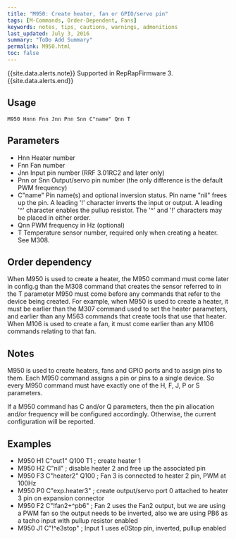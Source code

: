 ```yaml
---
title: "M950: Create heater, fan or GPIO/servo pin" 
tags: [M-Commands, Order-Dependent, Fans]
keywords: notes, tips, cautions, warnings, admonitions
last_updated: July 3, 2016
summary: "ToDo Add Summary"
permalink: M950.html
toc: false
---
```


{{site.data.alerts.note}}
Supported in RepRapFirmware 3.
{{site.data.alerts.end}}


## Usage ##
```
M950 Hnnn Fnn Jnn Pnn Snn C"name" Qnn T
```

## Parameters ##

+ Hnn Heater number
+ Fnn Fan number
+ Jnn Input pin number (RRF 3.01RC2 and later only)
+ Pnn or Snn Output/servo pin number (the only difference is the default PWM frequency)
+ C"name" Pin name(s) and optional inversion status. Pin name "nil" frees up the pin. A leading '!' character inverts the input or output. A leading '^' character enables the pullup resistor. The '^' and '!' characters may be placed in either order.
+ Qnn PWM frequency in Hz (optional)
+ T Temperature sensor number, required only when creating a heater. See M308.

## Order dependency ##

When M950 is used to create a heater, the M950 command must come later in config.g than the M308 command that creates the sensor referred to in the T parameter
M950 must come before any commands that refer to the device being created. For example, when M950 is used to create a heater, it must be earlier than the M307 command used to set the heater parameters, and earlier than any M563 commands that create tools that use that heater. When M106 is used to create a fan, it must come earlier than any M106 commands relating to that fan.

## Notes ## 

M950 is used to create heaters, fans and GPIO ports and to assign pins to them. Each M950 command assigns a pin or pins to a single device. So every M950 command must have exactly one of the H, F, J, P or S parameters.

If a M950 command has C and/or Q parameters, then the pin allocation and/or frequency will be configured accordingly. Otherwise, the current configuration will be reported.


## Examples ##

+ M950 H1 C"out1" Q100 T1 ; create heater 1
+ M950 H2 C"nil" ; disable heater 2 and free up the associated pin
+ M950 F3 C"heater2" Q100 ; Fan 3 is connected to heater 2 pin, PWM at 100Hz
+ M950 P0 C"exp.heater3" ; create output/servo port 0 attached to heater 3 pin on expansion connector
+ M950 F2 C"!fan2+^pb6" ; Fan 2 uses the Fan2 output, but we are using a PWM fan so the output needs to be inverted, also we are using PB6 as a tacho input with pullup resistor enabled
+ M950 J1 C"!^e3stop" ; Input 1 uses e0Stop pin, inverted, pullup enabled
